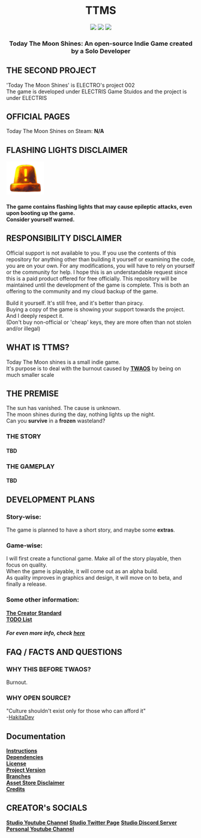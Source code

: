 <div align=center>

# TTMS

<p align="center">
<a href="https://img.shields.io/github/downloads/ItzELECTR0/TWAOS/total.svg?style=for-the-badge"><img src="https://img.shields.io/github/downloads/ItzELECTR0/TWAOS/total.svg?style=for-the-badge&color=CAF979"></a>
<a href="https://img.shields.io/badge/Made_With-Unity-%2302569B.svg?style=for-the-badge&logo=Unity&logoColor=white"><img src="https://img.shields.io/badge/Made_With-Unity-%2302569B.svg?style=for-the-badge&logo=Unity&logoColor=white"></a>
<a href="https://img.shields.io/badge/Made_For-PC-3DDC84?style=for-the-badge&logo=windows&logoColor=white"><img src="https://img.shields.io/badge/Made_For-PC-3DDC84?style=for-the-badge&logo=windows&logoColor=white"></a>
</p>

### Today The Moon Shines: An open-source Indie Game created by a Solo Developer

</div>

## THE SECOND PROJECT
'Today The Moon Shines' is ELECTRO's project 002
<br>The game is developed under ELECTRIS Game Stuidos and the project is under ELECTRIS

## OFFICIAL PAGES
Today The Moon Shines on Steam: **N/A**

## FLASHING LIGHTS DISCLAIMER
  
<img src=".github/Assets/FlashWarn.png" alt="flashwarnicon" width="100"/>

#### The game contains flashing lights that may cause epileptic attacks, even upon booting up the game.<br> Consider yourself warned.

## RESPONSIBILITY DISCLAIMER

Official support is not available to you. If you use the contents of this repository for anything other than building it yourself or examining the code, you are on your own. For any modifications, you will have to rely on yourself or the community for help. I hope this is an understandable request since this is a paid product offered for free officially. This repository will be maintained until the development of the game is complete. This is both an offering to the community and my cloud backup of the game.

Build it yourself. It's still free, and it's better than piracy.
<br>Buying a copy of the game is showing your support towards the project. And I deeply respect it.
<br>(Don't buy non-official or 'cheap' keys, they are more often than not stolen and/or illegal)

## WHAT IS TTMS?
Today The Moon shines is a small indie game.
<br> It's purpose is to deal with the burnout caused by **[TWAOS](https://github.com/ItzELECTR0/TWAOS)** by being on much smaller scale

## THE PREMISE
The sun has vanished. The cause is unknown.
<br>The moon shines during the day, nothing lights up the night.
<br>Can you **survive** in a **frozen** wasteland?

### THE STORY
#### **TBD**

### THE GAMEPLAY
#### **TBD**

## DEVELOPMENT PLANS

### Story-wise:
The game is planned to have a short story, and maybe some <b>extras</b>.

### Game-wise:
I will first create a functional game. Make all of the story playable, then focus on quality.
<br>When the game is playable, it will come out as an alpha build.
<br>As quality improves in graphics and design, it will move on to beta, and finally a release.

### Some other information:
**[The Creator Standard](Documentation/CREATE.md)**
<br>**[TODO List](Documentation/TODO.md)**

##### For even more info, check **[here](Documentation/PLANS.md)**

## FAQ / FACTS AND QUESTIONS

### WHY THIS BEFORE TWAOS?

Burnout.

### WHY OPEN SOURCE?

"Culture shouldn't exist only for those who can afford it"
<br> -[HakitaDev](https://x.com/@HakitaDev)

## Documentation

**[Instructions](Documentation/INSTRUCTIONS.md)**
<br>**[Dependencies](Documentation/DEPENDENCIES.md)**
<br>**[License](LICENSE.md)**
<br>**[Project Version](Documentation/VERSION.md)**
<br>**[Branches](Documentation/BRANCHES.md)**
<br>**[Asset Store Disclaimer](Documentation/ASSET-DISCLAIMER.md)**
<br>**[Credits](Documentation/CREDITS.md)**

## CREATOR's SOCIALS

**[Studio Youtube Channel](https://www.youtube.com/@ELECTRIS)** **[Studio Twitter Page](https://x.com/@0xELTS)** **[Studio Discord Server](https://discord.gg/TgtCGKxbZr)**
<br> **[Personal Youtube Channel](https://www.youtube.com/@ELEC7RO)**
